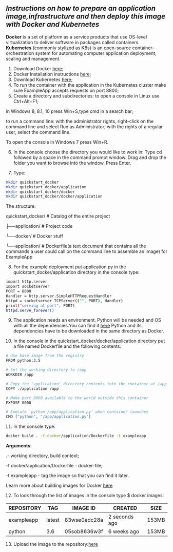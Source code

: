 ## _Instructions on how to prepare an application image,infrastructure and then deploy this image with Docker and Kubernetes_


**Docker** is a set of platform as a service products that use OS-level virtualization to deliver software in packages called containers.  
**Kubernetes** (commonly stylized as K8s) is an open-source container-orchestration system for automating computer application deployment, scaling and management.
1.	Download Docker [here](https://docs.docker.com/get-docker/);
2.	Docker Installation instructions [here](https://docs.docker.com/get-started/);
3.	Download Kubernetes [here](https://kubernetes.io/releases/download/);
4.	To run the container with the application in the Kubernetes cluster make sure ExampleApp accepts requests on port 8800;
5.	Create a directory and subdirectories:
to open a console in Linux use Ctrl+Alt+F1;

in Windows 8, 8.1, 10 press  Win+S,type cmd in a search bar;

to run a command line:
with the administrator rights, right-click on the command line and select Run as Administrator;
with the rights of a regular user, select the command line.

To open the console in Windows 7 press Win+R.

6.	In the console choose the directory you would like to work in:
Type cd followed by a space in the command prompt window.
Drag and drop the folder you want to browse into the window.
Press Enter.

7.	Type:
```sh
mkdir quickstart_docker
mkdir quickstart_docker/application
mkdir quickstart_docker/docker
mkdir quickstart_docker/docker/application
```
 The structure:
 
quickstart_docker/    # Catalog of the entire project

├──application/       # Project code

└──docker/            # Docker stuff

   └──application/    # Dockerfile(a text document that contains all the commands a user could call on the command line to assemble an image) for ExampleApp

8.	For the example deployment  put application.py in the quickstart_docker/application directory in the console type:
```sh 
import http.server
import socketserver
PORT = 8000
Handler = http.server.SimpleHTTPRequestHandler
httpd = socketserver.TCPServer(("", PORT), Handler)
print("serving at port", PORT)
httpd.serve_forever()
```
9.	The application needs an environment. Python will be needed and  OS with all the dependencies.You can find it [here](https://hub.docker.com/_/python) 
Python and its dependencies have to be downloaded in the same directory as Docker.

10.	In the console in the quickstart_docker/docker/application directory put a file named Dockerfile and the following contents:
```sh
# Use base image from the registry
FROM python:3.5

# Set the working directory to /app
WORKDIR /app

# Copy the 'application' directory contents into the container at /app
COPY ./application /app

# Make port 8000 available to the world outside this container
EXPOSE 8000

# Execute 'python /app/application.py' when container launches
CMD ["python", "/app/application.py"]
```
11.	In the console type:
```sh
docker build . -f-docker/application/Dockerfile -t exampleapp
```
**Arguments**: 

.- working directory, build context;

-f docker/application/Dockerfile - docker-file; 

-t exampleapp - tag the image so that you can find it later.

Learn more about building images for Docker [here](https://docs.docker.com/engine/reference/builder/)

12.	To look through the list of images in the console type $ docker images:

| REPOSITORY|TAG  | IMAGE ID | CREATED | SIZE| 
| ------ | ------ | ------ | ------ | ------ |
|exampleapp  |           latest   |        83wse0edc28a   |    2 seconds ago    |    153MB|
|python      |           3.6      |       05sob8636w3f    |    6 weeks ago      |   153MB|

13.	Upload the image to the repository:[here](https://www.cloudbees.com/blog/using-docker-push-to-publish-images-to-dockerhub)
